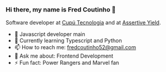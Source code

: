 ### Hi there, my name is Fred Coutinho 👋

Software developer at [Cupú Tecnologia](https://www.instagram.com/cupuoficial/) and at [Assertive Yield](https://www.assertiveyield.com/).

- 👾 Javascript developer main
- 🌱 Currently learning Typescript and Python
- 📫 How to reach me: fredcoutinho52@gmail.com
- 💬 Ask me about: Frontend Development
- ⚡ Fun fact: Power Rangers and Marvel fan
